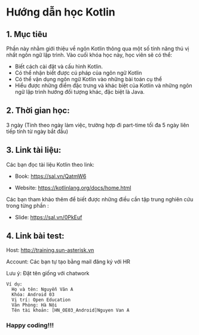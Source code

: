 # Hướng dẫn học Kotlin

## 1. Mục tiêu
Phần này nhằm giới thiệu về ngôn Kotlin thông qua một số tính năng thú vị nhất ngôn ngữ lập trình.
Vào cuối khóa học này, học viên sẽ có thể:
  - Biết cách cài đặt và cấu hình Kotlin.
  - Có thể nhận biết được cú pháp của ngôn ngữ Kotlin
  - Có thể vận dụng ngôn ngữ Kotlin vào những bài toán cụ thể
  - Hiểu được những điểm đặc trưng và khác biệt của Kotlin và những ngôn ngữ lập trình hướng đối tượng khác, đặc biệt là Java.

## 2. Thời gian học:
3 ngày (Tính theo ngày làm việc, trường hợp đi part-time tối đa 5 ngày liên tiếp tính từ ngày bắt đầu)

## 3. Link tài liệu:
Các bạn đọc tài liệu Kotlin theo link: 
- Book: https://sal.vn/QatmW6

- Website: https://kotlinlang.org/docs/home.html

Các bạn tham khảo thêm để biết được những điều cần tập trung nghiên cứu trong từng phần :
- Slide: https://sal.vn/0PkEuf

## 4. Link bài test:
Host: http://training.sun-asterisk.vn

Account: Các bạn tự tạo bằng mail đăng ký với HR

Lưu ý: Đặt tên giống với chatwork
```
Ví dụ:
  Họ và tên: Nguyễn Văn A
  Khóa: Android 03
  Vị trí: Open Education
  Văn Phòng: Hà Nội
  Tên tài khoản: [HN_OE03_Android]Nguyen Van A
```
### Happy coding!!!
